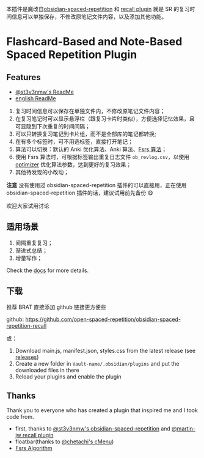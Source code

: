 本插件是魔改自[obsidian-spaced-repetition](https://github.com/st3v3nmw/obsidian-spaced-repetition) 和 [recall plugin](https://github.com/martin-jw/obsidian-recall)
就是 SR 的复习时间信息可以单独保存，不修改原笔记文件内容，以及添加其他功能。

# Flashcard-Based and Note-Based Spaced Repetition Plugin

## Features

-   [@st3v3nmw's ReadMe](https://github.com/st3v3nmw/obsidian-spaced-repetition#readme)
-   [english ReadMe](../README.md)

1. 复习时间信息可以保存在单独文件内，不修改原笔记文件内容；
2. 在复习笔记时可以显示悬浮栏（跟复习卡片时类似），方便选择记忆效果，且可显隐到下次重复的时间间隔；
3. 可以只转换复习笔记到卡片组，而不是全部库的笔记都转换;
4. 在有多个标签时，可不用选标签，直接打开笔记；
5. 算法可以切换：默认的 Anki 优化算法、Anki 算法、[Fsrs 算法](https://github.com/open-spaced-repetition/fsrs.js)；
6. 使用 Fsrs 算法时，可根据标签输出重复日志文件 `ob_revlog.csv`，以使用[optimizer](https://github.com/open-spaced-repetition/fsrs4remnote/blob/main/optimizer.ipynb) 优化算法参数，达到更好的复习效果；
7. 其他待发现的小改动；

**注意**
没有使用过 obsidian-spaced-repetition 插件的可以直接用，正在使用 obsidian-spaced-repetition 插件的话，建议试用前先备份 :yum:

欢迎大家试用讨论

## 适用场景

1. 间隔重复复习；
2. 渐进式总结；
3. 增量写作；

Check the [docs](https://www.stephenmwangi.com/obsidian-spaced-repetition/) for more details.

## 下载

推荐 BRAT 直接添加 github 链接更方便些

github: https://github.com/open-spaced-repetition/obsidian-spaced-repetition-recall

或：

1. Download main.js, manifest.json, styles.css from the latest release (see [releases](https://github.com/open-spaced-repetition/obsidian-spaced-repetition-recall/releases/))
2. Create a new folder in `Vault-name/.obsidian/plugins` and put the downloaded files in there
3. Reload your plugins and enable the plugin

## Thanks

Thank you to everyone who has created a plugin that inspired me and I took code from.

-   first, thanks to [@st3v3nmw's obsidian-spaced-repetition](https://github.com/st3v3nmw/obsidian-spaced-repetition) and [@martin-jw recall plugin](https://github.com/martin-jw/obsidian-recall)
-   floatbar(thanks to [@chetachi's cMenu](https://github.com/chetachiezikeuzor/cMenu-Plugin))
-   [Fsrs Algorithm](https://github.com/open-spaced-repetition/fsrs.js)
